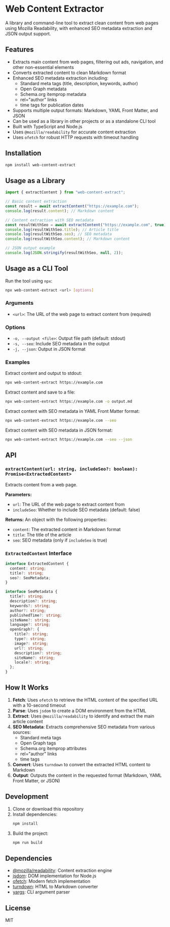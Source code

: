 # Web Content Extractor

A library and command-line tool to extract clean content from web pages using Mozilla Readability, with enhanced SEO metadata extraction and JSON output support.

## Features

- Extracts main content from web pages, filtering out ads, navigation, and other non-essential elements
- Converts extracted content to clean Markdown format
- Enhanced SEO metadata extraction including:
  - Standard meta tags (title, description, keywords, author)
  - Open Graph metadata
  - Schema.org itemprop metadata
  - rel="author" links
  - time tags for publication dates
- Supports multiple output formats: Markdown, YAML Front Matter, and JSON
- Can be used as a library in other projects or as a standalone CLI tool
- Built with TypeScript and Node.js
- Uses `@mozilla/readability` for accurate content extraction
- Uses `ofetch` for robust HTTP requests with timeout handling

## Installation

```bash
npm install web-content-extract
```

## Usage as a Library

```typescript
import { extractContent } from "web-content-extract";

// Basic content extraction
const result = await extractContent("https://example.com");
console.log(result.content); // Markdown content

// Content extraction with SEO metadata
const resultWithSeo = await extractContent("https://example.com", true);
console.log(resultWithSeo.title); // Article title
console.log(resultWithSeo.seo); // SEO metadata
console.log(resultWithSeo.content); // Markdown content

// JSON output example
console.log(JSON.stringify(resultWithSeo, null, 2));
```

## Usage as a CLI Tool

Run the tool using `npx`:

```bash
npx web-content-extract <url> [options]
```

### Arguments

- `<url>`: The URL of the web page to extract content from (required)

### Options

- `-o, --output <file>`: Output file path (default: stdout)
- `-s, --seo`: Include SEO metadata in the output
- `-j, --json`: Output in JSON format

### Examples

Extract content and output to stdout:

```bash
npx web-content-extract https://example.com
```

Extract content and save to a file:

```bash
npx web-content-extract https://example.com -o output.md
```

Extract content with SEO metadata in YAML Front Matter format:

```bash
npx web-content-extract https://example.com --seo
```

Extract content with SEO metadata in JSON format:

```bash
npx web-content-extract https://example.com --seo --json
```

## API

### `extractContent(url: string, includeSeo?: boolean): Promise<ExtractedContent>`

Extracts content from a web page.

**Parameters:**

- `url`: The URL of the web page to extract content from
- `includeSeo`: Whether to include SEO metadata (default: false)

**Returns:**
An object with the following properties:

- `content`: The extracted content in Markdown format
- `title`: The title of the article
- `seo`: SEO metadata (only if `includeSeo` is true)

### `ExtractedContent` Interface

```typescript
interface ExtractedContent {
  content: string;
  title?: string;
  seo?: SeoMetadata;
}

interface SeoMetadata {
  title?: string;
  description?: string;
  keywords?: string;
  author?: string;
  publishedTime?: string;
  siteName?: string;
  language?: string;
  openGraph?: {
    title?: string;
    type?: string;
    image?: string;
    url?: string;
    description?: string;
    siteName?: string;
    locale?: string;
  };
}
```

## How It Works

1. **Fetch**: Uses `ofetch` to retrieve the HTML content of the specified URL with a 10-second timeout
2. **Parse**: Uses `jsdom` to create a DOM environment from the HTML
3. **Extract**: Uses `@mozilla/readability` to identify and extract the main article content
4. **SEO Metadata**: Extracts comprehensive SEO metadata from various sources:
   - Standard meta tags
   - Open Graph tags
   - Schema.org itemprop attributes
   - rel="author" links
   - time tags
5. **Convert**: Uses `turndown` to convert the extracted HTML content to Markdown
6. **Output**: Outputs the content in the requested format (Markdown, YAML Front Matter, or JSON)

## Development

1. Clone or download this repository
2. Install dependencies:
   ```bash
   npm install
   ```
3. Build the project:
   ```bash
   npm run build
   ```

## Dependencies

- [@mozilla/readability](https://www.npmjs.com/package/@mozilla/readability): Content extraction engine
- [jsdom](https://www.npmjs.com/package/jsdom): DOM implementation for Node.js
- [ofetch](https://www.npmjs.com/package/ofetch): Modern fetch implementation
- [turndown](https://www.npmjs.com/package/turndown): HTML to Markdown converter
- [yargs](https://www.npmjs.com/package/yargs): CLI argument parser

## License

MIT
